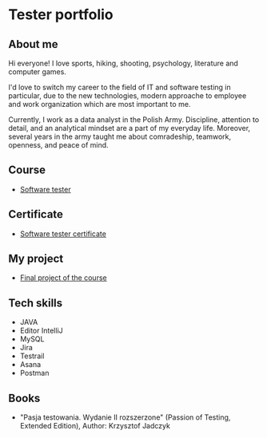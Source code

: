
# Tester portfolio
## About me
Hi everyone!
I love sports, hiking, shooting, psychology, literature and computer games.

I'd love to switch my career to the field of IT and software testing in particular, due to the new technologies, modern approache to employee and work organization which are most important to me.

Currently, I work as a data analyst in the Polish Army. Discipline, attention to detail, and an analytical mindset are a part of my everyday life. Moreover, several years in the army taught me about comradeship, teamwork, openness, and peace of mind.

## Course
* [Software tester]([https://app.diplomasafe.com/pl-PL/diploma/d2c117cfbe000ae9acd285f66facbb8f88a028a2c](https://sdacademy.pl/kursy/software-tester/?utm_source=google&utm_medium=cpc&utm_campaign=&utm_term=&utm_content=&gclid=CjwKCAjw04yjBhApEiwAJcvNoc02M42VYPV5dTDnMbHwSDwsW0Fg2Q_RrSIwfvhto_aRSTKbrsKm-RoC-eQQAvD_BwE))
## Certificate
* [Software tester certificate](https://app.diplomasafe.com/pl-PL/diploma/d2c117cfbe000ae9acd285f66facbb8f88a028a2c)
## My project
* [Final project of the course](https://drive.google.com/drive/folders/1dTiTV9ygcqcIoNHNnf4E6U37BZovRXAv?usp=sharing)
## Tech skills 
* JAVA
* Editor IntelliJ
* MySQL
* Jira
* Testrail
* Asana
* Postman
 
## Books
* "Pasja testowania. Wydanie II rozszerzone" (Passion of Testing, Extended Edition), Author: Krzysztof Jadczyk 

